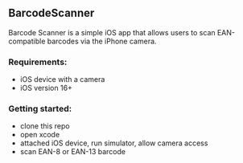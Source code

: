 ## BarcodeScanner

Barcode Scanner is a simple iOS app that allows users to scan EAN-compatible barcodes via the iPhone camera.

### Requirements:
- iOS device with a camera
- iOS version 16+

### Getting started:
- clone this repo
- open xcode
- attached iOS device, run simulator, allow camera access
- scan EAN-8 or EAN-13 barcode

